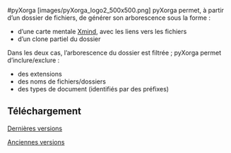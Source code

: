 #pyXorga
[images/pyXorga_logo2_500x500.png]
pyXorga permet, à partir d’un dossier de fichiers, de générer son arborescence sous la forme :
 * d’une carte mentale [Xmind](https://www.xmind.net/), avec les liens vers les fichiers
 * d’un clone partiel du dossier

Dans les deux cas, l’arborescence du dossier est filtrée ; pyXorga permet d’inclure/exclure :
 * des extensions
 * des noms de fichiers/dossiers
 * des types de document (identifiés par des préfixes)

## Téléchargement ##

[Dernières versions](https://github.com/cedrick-f/pyxorga/releases)

[Anciennes versions](https://drive.google.com/folderview?id=0B2jxnxsuUscPcVM4MWxXYWVMblk&usp=sharing#list)
